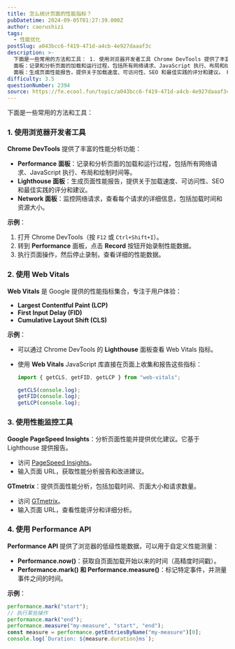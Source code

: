```yaml
---
title: 怎么统计页面的性能指标？
pubDatetime: 2024-09-05T01:27:39.000Z
author: caorushizi
tags:
  - 性能优化
postSlug: a043bcc6-f419-471d-a4cb-4e927daaaf3c
description: >-
  下面是一些常用的方法和工具： 1. 使用浏览器开发者工具 Chrome DevTools 提供了丰富的性能分析功能： Performance
  面板：记录和分析页面的加载和运行过程，包括所有网络请求、JavaScript 执行、布局和绘制时间等。 Lighthouse
  面板：生成页面性能报告，提供关于加载速度、可访问性、SEO 和最佳实践的评分和建议。 Network 面板：监控网络请求，查看每个请
difficulty: 3.5
questionNumber: 2394
source: https://fe.ecool.fun/topic/a043bcc6-f419-471d-a4cb-4e927daaaf3c
---
```


下面是一些常用的方法和工具：

### **1. 使用浏览器开发者工具**

**Chrome DevTools** 提供了丰富的性能分析功能：

- **Performance 面板**：记录和分析页面的加载和运行过程，包括所有网络请求、JavaScript 执行、布局和绘制时间等。
- **Lighthouse 面板**：生成页面性能报告，提供关于加载速度、可访问性、SEO 和最佳实践的评分和建议。
- **Network 面板**：监控网络请求，查看每个请求的详细信息，包括加载时间和资源大小。

**示例**：

1. 打开 Chrome DevTools（按 `F12` 或 `Ctrl+Shift+I`）。
2. 转到 **Performance** 面板，点击 **Record** 按钮开始录制性能数据。
3. 执行页面操作，然后停止录制，查看详细的性能数据。

### **2. 使用 Web Vitals**

**Web Vitals** 是 Google 提供的性能指标集合，专注于用户体验：

- **Largest Contentful Paint (LCP)**
- **First Input Delay (FID)**
- **Cumulative Layout Shift (CLS)**

**示例**：

- 可以通过 Chrome DevTools 的 **Lighthouse** 面板查看 Web Vitals 指标。
- 使用 **Web Vitals** JavaScript 库直接在页面上收集和报告这些指标：

  ```javascript
  import { getCLS, getFID, getLCP } from "web-vitals";

  getCLS(console.log);
  getFID(console.log);
  getLCP(console.log);
  ```

### **3. 使用性能监控工具**

**Google PageSpeed Insights**：分析页面性能并提供优化建议。它基于 Lighthouse 提供报告。

- 访问 [PageSpeed Insights](https://developers.google.com/speed/pagespeed/insights/)。
- 输入页面 URL，获取性能分析报告和改进建议。

**GTmetrix**：提供页面性能分析，包括加载时间、页面大小和请求数量。

- 访问 [GTmetrix](https://gtmetrix.com/)。
- 输入页面 URL，查看性能评分和详细分析。

### **4. 使用 Performance API**

**Performance API** 提供了浏览器的低级性能数据，可以用于自定义性能测量：

- **Performance.now()**：获取自页面加载开始以来的时间（高精度时间戳）。
- **Performance.mark() 和 Performance.measure()**：标记特定事件，并测量事件之间的时间。

**示例**：

```javascript
performance.mark("start");
// 执行某些操作
performance.mark("end");
performance.measure("my-measure", "start", "end");
const measure = performance.getEntriesByName("my-measure")[0];
console.log(`Duration: ${measure.duration}ms`);
```

